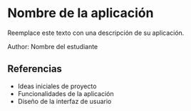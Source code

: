 # Nombre de la aplicación

Reemplace este texto con una descripción de su aplicación.

Author: Nombre del estudiante

## Referencias

- Ideas iniciales de proyecto
- Funcionalidades de la aplicación
- Diseño de la interfaz de usuario